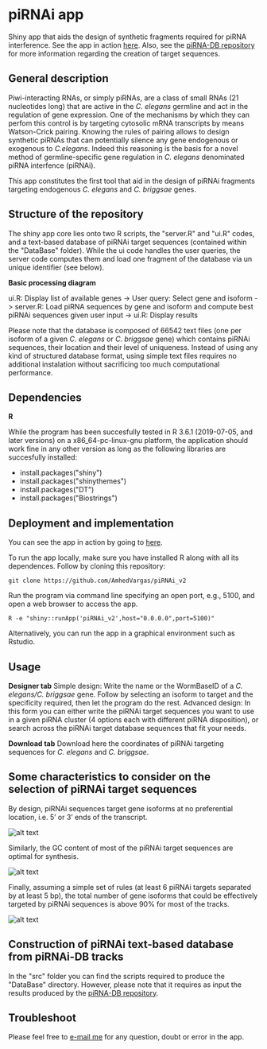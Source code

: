 # piRNAi app
Shiny app that aids the design of synthetic fragments required for piRNA interference. See the app in action [here](https://wormbuilder.dev/piRNAi/). Also, see the [piRNA-DB repository](https://github.com/AmhedVargas/piRNAi-DB) for more information regarding the creation of target sequences.

## General description
Piwi-interacting RNAs, or simply piRNAs, are a class of small RNAs (21 nucleotides long) that are active in the *C. elegans* germline and act in the regulation of gene expression. One of the mechanisms by which they can perfom this control is by targeting cytosolic mRNA transcripts by means Watson-Crick pairing. Knowing the rules of pairing allows to design synthetic piRNAs that can potentially silence any gene endogenous or exogenous to *C.elegans*. Indeed this reasoning is the basis for a novel method of germline-specific gene regulation in *C. elegans* denominated piRNA interfence (piRNAi).

This app constitutes the first tool that aid in the design of piRNAi fragments targeting endogenous *C. elegans* and *C. briggsae* genes. 

## Structure of the repository
The shiny app core lies onto two R scripts, the "server.R" and "ui.R" codes, and a text-based database of piRNAi target sequences (contained within the "DataBase" folder). While the ui code handles the user queries, the server code computes them and load one fragment of the database via un unique identifier (see below).

**Basic processing diagram**

ui.R: Display list of available genes -> User query: Select gene and isoform -> server.R: Load piRNA sequences by gene and isoform and compute best piRNAi sequences given user input -> ui.R: Display results

Please note that the database is composed of 66542 text files (one per isoform of a given *C. elegans* or *C. briggsae* gene) which contains piRNAi sequences, their location and their level of uniqueness. Instead of using any kind of structured database format, using simple text files requires no additional instalation without sacrificing too much computational performance.

## Dependencies
**R**

While the program has been succesfully tested in R 3.6.1 (2019-07-05, and later versions) on a x86_64-pc-linux-gnu platform, the application should work fine in any other version as long as the following libraries are succesfully installed:

*   install.packages("shiny")
*   install.packages("shinythemes")
*   install.packages("DT")
*   install.packages("Biostrings")

## Deployment and implementation
You can see the app in action by going to [here](https://wormbuilder.dev/piRNAi/).

To run the app locally, make sure you have installed R along with all its dependences. Follow by cloning this repository:

`git clone https://github.com/AmhedVargas/piRNAi_v2`

Run the program via command line specifying an open port, e.g., 5100, and open a web browser to access the app.

`R -e "shiny::runApp('piRNAi_v2',host="0.0.0.0",port=5100)"`

Alternatively, you can run the app in a graphical environment such as Rstudio.

## Usage
**Designer tab**
Simple design: Write the name or the WormBaseID of a *C. elegans/C. briggsae* gene. Follow by selecting an isoform to target and the specificity required, then let the program do the rest.
Advanced design: In this form you can either write the piRNAi target sequences you want to use in a given piRNA cluster (4 options each with different piRNA disposition), or search across the piRNAi target database sequences that fit your needs.

**Download tab**
Download here the coordinates of piRNAi targeting sequences for *C. elegans* and *C. briggsae*.

## Some characteristics to consider on the selection of piRNAi target sequences
By design, piRNAi sequences target gene isoforms at no preferential location, i.e. 5’ or 3’ ends of the transcript.

![alt text](https://github.com/AmhedVargas/piRNAi_v2/tree/master/img/SF1.jpg?raw=true)

Similarly, the GC content of most of the piRNAi target sequences are optimal for synthesis.  

![alt text](https://github.com/AmhedVargas/piRNAi_v2/tree/master/img/SF2.jpg?raw=true)

Finally, assuming a simple set of rules (at least 6 piRNAi targets separated by at least 5 bp), the total number of gene isoforms that could be effectively targeted by piRNAi sequences is above 90% for most of the tracks.

![alt text](https://github.com/AmhedVargas/piRNAi_v2/tree/master/img/SF3_combined.jpg?raw=true)

## Construction of piRNAi text-based database from piRNAi-DB tracks
In the "src" folder you can find the scripts required to produce the "DataBase" directory. However, please note that it requires as input the results produced by the [piRNA-DB repository](https://github.com/AmhedVargas/piRNAi-DB).
 
## Troubleshoot

Please feel free to [e-mail me](mailto:amhed.velazquez@kaust.edu.sa) for any question, doubt or error in the app.

